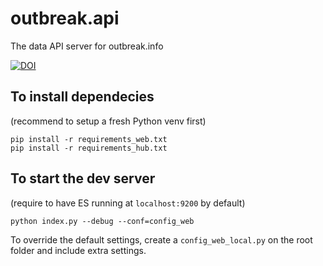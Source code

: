 # outbreak.api
The data API server for outbreak.info

[![DOI](https://zenodo.org/badge/248579616.svg)](https://zenodo.org/badge/latestdoi/248579616)

##  To install dependecies

  (recommend to setup a fresh Python venv first)

    pip install -r requirements_web.txt
    pip install -r requirements_hub.txt

## To start the dev server

  (require to have ES running at `localhost:9200` by default)

    python index.py --debug --conf=config_web

  To override the default settings, create a `config_web_local.py` on the root folder and include extra settings.
